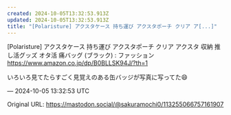 ```yaml
---
created: 2024-10-05T13:32:53.913Z
updated: 2024-10-05T13:32:53.913Z
title: "[Polaristure] アクスタケース 持ち運び アクスタポーチ クリア ア[...]"
---
```


<p>[Polaristure] アクスタケース 持ち運び アクスタポーチ クリア アクスタ 収納 推し活グッズ オタ活 痛バッグ (ブラック) : ファッション <br /><a href="https://www.amazon.co.jp/dp/B0BLLSK94J/?th=1" target="_blank" rel="nofollow noopener" translate="no"><span class="invisible">https://www.</span><span class="ellipsis">amazon.co.jp/dp/B0BLLSK94J/?th</span><span class="invisible">=1</span></a></p><p>いろいろ見てたらすごく見覚えのある缶バッジが写真に写ってた😄</p>

&mdash; 2024-10-05 13:32:53 UTC

Original URL: https://mastodon.social/@sakuramochi0/113255066757161907

